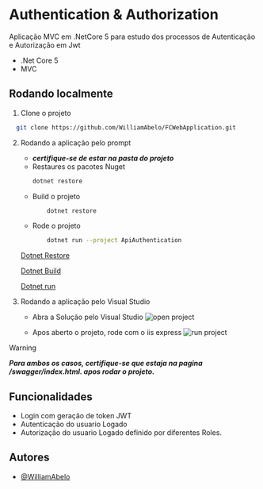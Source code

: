 
# Authentication & Authorization

Aplicação MVC em .NetCore 5 para estudo dos processos de Autenticação e Autorização em Jwt
- .Net Core 5
- MVC


## Rodando localmente

1. Clone o projeto

```bash
  git clone https://github.com/WilliamAbelo/FCWebApplication.git
```
2. Rodando a aplicação pelo prompt
    - ***certifique-se de estar na pasta do projeto***
    - Restaures os pacotes Nuget
        ```bash
        dotnet restore
        ```
    - Build o projeto
        ```bash
            dotnet restore
        ```
    - Rode o projeto
        ```bash
            dotnet run --project ApiAuthentication
        ```
    [Dotnet Restore](https://learn.microsoft.com/en-us/dotnet/core/tools/dotnet-restore)

    [Dotnet Build](https://learn.microsoft.com/en-us/dotnet/core/tools/dotnet-build)
    
    [Dotnet run](https://learn.microsoft.com/en-us/dotnet/core/tools/dotnet-run)

3. Rodando a aplicação pelo Visual Studio

    - Abra a Solução pelo Visual Studio
        ![open project](https://learn.microsoft.com/fr-fr/visualstudio/ide/media/vs-2019/open-local-project-from-cloned-repo.png?view=vs-2017&viewFallbackFrom=vs-2022)

    - Apos aberto o projeto, rode com o iis express
        ![run project](https://user-images.githubusercontent.com/1798510/68414453-81092500-0190-11ea-8564-918bd89f0da5.png)

> [!WARNING]
> ***Para ambos os casos, certifique-se que estaja na pagina /swagger/index.html. apos rodar o projeto.***

## Funcionalidades

- Login com geração de token JWT
- Autenticação do usuario Logado
- Autorização do usuario Logado definido por diferentes Roles.


## Autores

- [@WilliamAbelo](https://github.com/WilliamAbelo)

